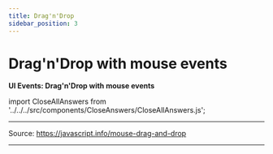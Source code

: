 ```yaml
---
title: Drag'n'Drop
sidebar_position: 3
---
```


# Drag'n'Drop with mouse events

**UI Events: Drag'n'Drop with mouse events**

<head>
  <title>Drag'n'Drop with mouse events - JavaScript Interview Questions</title>
  <meta charSet="utf-8" />
</head>

import CloseAllAnswers from '../../../src/components/CloseAnswers/CloseAllAnswers.js';

<CloseAllAnswers />

---

Source: <https://javascript.info/mouse-drag-and-drop>

---
